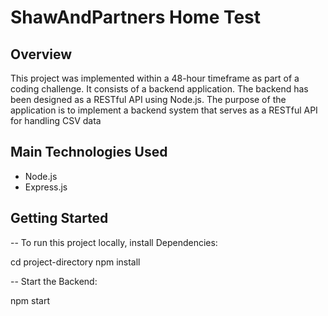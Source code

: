 # ShawAndPartners Home Test

## Overview

This project was implemented within a 48-hour timeframe as part of a coding challenge. It consists of a backend application. The backend has been designed as a RESTful API using Node.js. The purpose of the application is to implement a backend system that serves as a RESTful API for handling CSV data

## Main Technologies Used

-   Node.js
-   Express.js

## Getting Started

-- To run this project locally, install Dependencies:

cd project-directory
npm install

-- Start the Backend:

npm start
